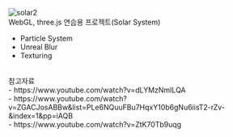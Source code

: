 ![solar2](https://github.com/km841/MySolarSystem/assets/56809638/a5a583c5-6cd5-403a-b9b9-9a07256cf036)
<br/>
WebGL, three.js 연습용 프로젝트(Solar System)<br/>
- Particle System<br/>
- Unreal Blur<br/>
- Texturing<br/>

<br/>
참고자료<br/>
- https://www.youtube.com/watch?v=dLYMzNmILQA<br/>
- https://www.youtube.com/watch?v=ZGACJosABBw&list=PLe6NQuuFBu7HqxY10b6gNu6iisT2-rZv-&index=1&pp=iAQB <br/>
- https://www.youtube.com/watch?v=ZtK70Tb9uqg <br/>
